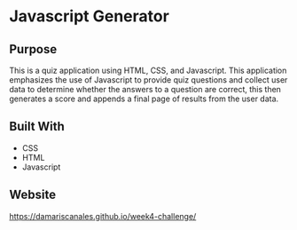 # Javascript Generator 

## Purpose
This is a quiz application using HTML, CSS, and Javascript. This application emphasizes the use of Javascript to provide quiz questions and collect user data to determine whether the answers to a question are correct, this then generates a score and appends a final page of results from the user data.

## Built With
* CSS
* HTML
* Javascript

## Website
https://damariscanales.github.io/week4-challenge/